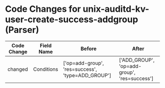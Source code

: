 # Code Changes for unix-auditd-kv-user-create-success-addgroup (Parser)

| Code Change | Field Name | Before | After |
|-------------|------------|--------|-------|
| changed | Conditions | ['op=add-group', 'res=success', 'type=ADD_GROUP'] | ['ADD_GROUP', 'op=add-group', 'res=success'] |
